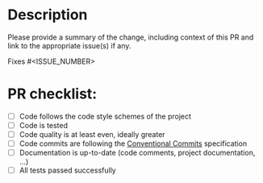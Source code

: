 # Description

Please provide a summary of the change, including context of this PR and link to the appropriate issue(s) if any.

Fixes #<ISSUE_NUMBER>

# PR checklist:

- [ ] Code follows the code style schemes of the project
- [ ] Code is tested
- [ ] Code quality is at least even, ideally greater
- [ ] Code commits are following the [Conventional Commits](https://www.conventionalcommits.org/) specification
- [ ] Documentation is up-to-date (code comments, project documentation, ...)
- [ ] All tests passed successfully
